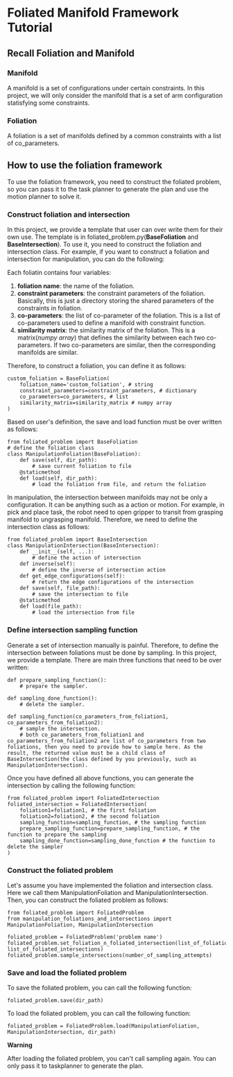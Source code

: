 # Foliated Manifold Framework Tutorial

## Recall Foliation and Manifold
### Manifold
A manifold is a set of configurations under certain constraints. In this project, we will only consider the manifold that is a set of arm configuration statisfying some constraints.
### Foliation
A foliation is a set of manifolds defined by a common constraints with a list of co_parameters. 

## How to use the foliation framework
To use the foliation framework, you need to construct the foliated problem, so you can pass it to the task planner to generate the plan and use the motion planner to solve it.
### Construct foliation and intersection
In this project, we provide a template that user can over write them for their own use. The template is in foliated_problem.py(<b>BaseFoliation</b> and <b>BaseIntersection</b>). To use it, you need to construct the foliation and intersection class. For example, if you want to construct a foliation and intersection for manipulation, you can do the following:

Each foliatin contains four variables:
1. <b>foliation name</b>: the name of the foliation.
2. <b>constraint parameters</b>: the constraint parameters of the foliation. Basically, this is just a directory storing the shared parameters of the constraints in foliation.
3. <b>co-parameters</b>: the list of co-parameter of the foliation. This is a list of co-parameters used to define a manifold with constraint function.
4. <b>similarity matrix</b>: the similarity matrix of the foliation. This is a matrix(_numpy array_) that defines the similarity between each two co-parameters. If two co-parameters are similar, then the corresponding manifolds are similar.

Therefore, to construct a foliation, you can define it as follows:
```
custom_foliation = BaseFoliation(
    foliation_name='custom_foliation', # string
    constraint_parameters=constraint_parameters, # dictionary
    co_parameters=co_parameters, # list
    similarity_matrix=similarity_matrix # numpy array
)
```
Based on user's definition, the save and load function must be over written as follows:
```
from foliated_problem import BaseFoliation
# define the foliation class
class ManipulationFoliation(BaseFoliation):
    def save(self, dir_path):
        # save current foliation to file
    @staticmethod
    def load(self, dir_path):
        # load the foliation from file, and return the foliation
```
In manipulation, the intersection between manifolds may not be only a configuration. It can be anything such as a action or motion. For example, in pick and place task, the robot need to open gripper to transit from grasping manifold to ungrasping manifold. Therefore, we need to define the intersection class as follows:
```
from foliated_problem import BaseIntersection
class ManipulationIntersection(BaseIntersection):
    def __init__(self, ...):
        # define the action of intersection
    def inverse(self):
        # define the inverse of intersection action
    def get_edge_configurations(self):
        # return the edge configurations of the intersection
    def save(self, file_path):
        # save the intersection to file
    @staticmethod
    def load(file_path):
        # load the intersection from file
```

### Define intersection sampling function
Generate a set of intersection manually is painful. Therefore, to define the intersection between foliations must be done by sampling. In this project, we provide a template. There are main three functions that need to be over written:
```
def prepare_sampling_function():
    # prepare the sampler.

def sampling_done_function():
    # delete the sampler.

def sampling_function(co_parameters_from_foliation1, co_parameters_from_foliation2):
    # sample the intersection.
    # both co_parameters_from_foliation1 and co_parameters_from_foliation2 are list of co_parameters from two foliations, then you need to provide how to sample here. As the result, the returned value must be a child class of BaseIntersection(the class defined by you previously, such as ManipulationIntersection).
``` 
Once you have defined all above functions, you can generate the intersection by calling the following function:
```
from foliated_problem import FoliatedIntersection
foliated_intersection = FoliatedIntersection(
    foliation1=foliation1, # the first foliation
    foliation2=foliation2, # the second foliation
    sampling_function=sampling_function, # the sampling function
    prepare_sampling_function=prepare_sampling_function, # the function to prepare the sampling
    sampling_done_function=sampling_done_function # the function to delete the sampler
)
```

### Construct the foliated problem
Let's assume you have implemented the foliation and intersection class. Here we call them ManipulationFoliation and ManipulationIntersection. Then, you can construct the foliated problem as follows:

```
from foliated_problem import FoliatedProblem
from manipulation_foliations_and_intersections import ManipulationFoliation, ManipulationIntersection 

foliated_problem = FoliatedProblem('problem name')
foliated_problem.set_foliation_n_foliated_intersection(list_of_foliations, list_of_foliated_intersections)
foliated_problem.sample_intersections(number_of_sampling_attempts)
```

### Save and load the foliated problem
To save the foliated problem, you can call the following function:
```
foliated_problem.save(dir_path)
```
To load the foliated problem, you can call the following function:
```
foliated_problem = FoliatedProblem.load(ManipulationFoliation, ManipulationIntersection, dir_path)
```
<b>Warning</b>

After loading the foliated problem, you can't call sampling again. You can only pass it to taskplanner to generate the plan.